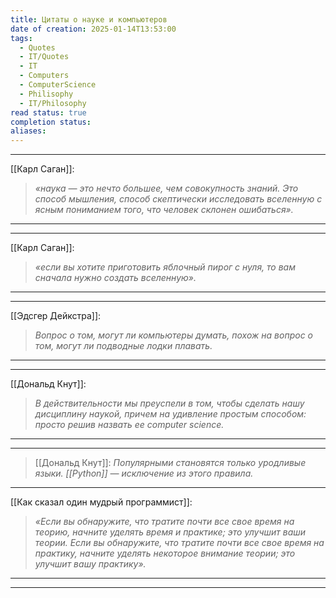 ```yaml
---
title: Цитаты о науке и компьютеров
date of creation: 2025-01-14T13:53:00
tags:
  - Quotes
  - IT/Quotes
  - IT
  - Computers
  - ComputerScience
  - Philisophy
  - IT/Philosophy
read status: true
completion status: 
aliases:
---
```

---
[[Карл Саган]]:
> *«наука — это нечто большее, чем совокупность знаний. Это способ мышления, способ скептически исследовать вселенную с ясным пониманием того‚ что человек склонен ошибаться».*
---
---
[[Карл Саган]]:
>*«если вы хотите приготовить яблочный пирог с нуля, то вам сначала нужно создать вселенную».*
---
---
[[Эдсгер Дейкстра]]:
>*Вопрос о том, могут ли компьютеры думать, похож на вопрос о том, могут ли подводные лодки плавать.*
---
---
[[Дональд Кнут]]:
>*В действительности мы преуспели в том, чтобы сделать нашу дисциплину наукой, причем на удивление простым способом: просто решив назвать ее computer science.*
---
---
>[[Дональд Кнут]]:
>*Популярными становятся только уродливые языки. [[Python]] — исключение из этого правила.*
>
---
[[Как сказал один мудрый программист]]:
>*«Если вы обнаружите, что тратите почти все свое время на теорию, начните уделять время и практике; это улучшит ваши теории. Если вы обнаружите, что тратите почти все свое время на практику, начните уделять некоторое внимание теории; это улучшит вашу практику».*
---

---
